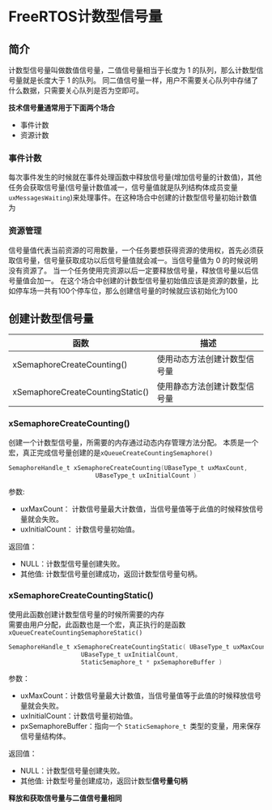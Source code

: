 # FreeRTOS计数型信号量
## 简介
计数型信号量叫做数值信号量，二值信号量相当于长度为 1 的队列，那么计数型信号量就是长度大于 1 的队列。
同二值信号量一样，用户不需要关心队列中存储了什么数据，只需要关心队列是否为空即可。

**技术信号量通常用于下面两个场合**
+ 事件计数
+ 资源计数

### 事件计数
每次事件发生的时候就在事件处理函数中释放信号量(增加信号量的计数值)，其他任务会获取信号量(信号量计数值减一，信号量值就是队列结构体成员变量`uxMessagesWaiting`)来处理事件。在这种场合中创建的计数型信号量初始计数值为

### 资源管理
信号量值代表当前资源的可用数量，一个任务要想获得资源的使用权，首先必须获取信号量，信号量获取成功以后信号量值就会减一。当信号量值为 0 的时候说明没有资源了。
当一个任务使用完资源以后一定要释放信号量，释放信号量以后信号量值会加一。
在这个场合中创建的计数型信号量初始值应该是资源的数量，比如停车场一共有100个停车位，那么创建信号量的时候就应该初始化为100

## 创建计数型信号量
| 函数                             | 描述                         |
| -------------------------------- | ---------------------------- |
| xSemaphoreCreateCounting()       | 使用动态方法创建计数型信号量 |
| xSemaphoreCreateCountingStatic() | 使用静态方法创建计数型信号量 | 

### xSemaphoreCreateCounting()
创建一个计数型信号量，所需要的内存通过动态内存管理方法分配。
本质是一个宏，真正完成信号量创建的是`xQueueCreateCountingSemaphore()`
```c
SemaphoreHandle_t xSemaphoreCreateCounting(UBaseType_t uxMaxCount,
						UBaseType_t uxInitialCount )
```
参数:
+ uxMaxCount：  计数信号量最大计数值，当信号量值等于此值的时候释放信号量就会失败。
+ uxInitialCount：  计数信号量初始值。

返回值：
+ NULL：计数型信号量创建失败。
+ 其他值: 计数型信号量创建成功，返回计数型信号量句柄。

### xSemaphoreCreateCountingStatic()
使用此函数创建计数型信号量的时候所需要的内存  
需要由用户分配，此函数也是一个宏，真正执行的是函数
`xQueueCreateCountingSemaphoreStatic()`
```c
SemaphoreHandle_t xSemaphoreCreateCountingStatic( UBaseType_t uxMaxCount,
					UBaseType_t uxInitialCount,
					StaticSemaphore_t * pxSemaphoreBuffer )
```
参数：
+ uxMaxCount：计数信号量最大计数值，当信号量值等于此值的时候释放信号量就会失败。
+ uxInitialCount：计数信号量初始值。
+ pxSemaphoreBuffer：指向一个 `StaticSemaphore_t `类型的变量，用来保存信号量结构体。

返回值：
+ NULL：计数型信号量创建失败。
+ 其他值: 计数型号量创建成功，返回计数型**信号量句柄**

**释放和获取信号量与二值信号量相同**


